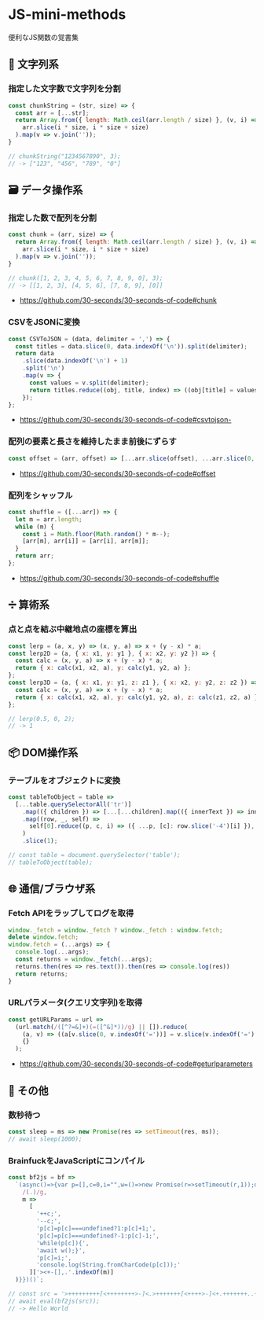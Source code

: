 # JS-mini-methods
便利なJS関数の覚書集

## 📜 文字列系
### 指定した文字数で文字列を分割
```js
const chunkString = (str, size) => {
  const arr = [...str];
  return Array.from({ length: Math.ceil(arr.length / size) }, (v, i) =>
    arr.slice(i * size, i * size + size)
  ).map(v => v.join(''));
}

// chunkString("1234567890", 3); 
// -> ["123", "456", "789", "0"]
```
## 🗃️ データ操作系
### 指定した数で配列を分割
```js
const chunk = (arr, size) => {
  return Array.from({ length: Math.ceil(arr.length / size) }, (v, i) =>
    arr.slice(i * size, i * size + size)
  ).map(v => v.join(''));
}

// chunk([1, 2, 3, 4, 5, 6, 7, 8, 9, 0], 3); 
// -> [[1, 2, 3], [4, 5, 6], [7, 8, 9], [0]]
```
- https://github.com/30-seconds/30-seconds-of-code#chunk
### CSVをJSONに変換
```js
const CSVToJSON = (data, delimiter = ',') => {
  const titles = data.slice(0, data.indexOf('\n')).split(delimiter);
  return data
    .slice(data.indexOf('\n') + 1)
    .split('\n')
    .map(v => {
      const values = v.split(delimiter);
      return titles.reduce((obj, title, index) => ((obj[title] = values[index]), obj), {});
    });
};
```
- https://github.com/30-seconds/30-seconds-of-code#csvtojson-
### 配列の要素と長さを維持したまま前後にずらす
```js
const offset = (arr, offset) => [...arr.slice(offset), ...arr.slice(0, offset)];
```
- https://github.com/30-seconds/30-seconds-of-code#offset
### 配列をシャッフル
```js
const shuffle = ([...arr]) => {
  let m = arr.length;
  while (m) {
    const i = Math.floor(Math.random() * m--);
    [arr[m], arr[i]] = [arr[i], arr[m]];
  }
  return arr;
};
```
- https://github.com/30-seconds/30-seconds-of-code#shuffle
## ➗ 算術系
### 点と点を結ぶ中継地点の座標を算出
```js
const lerp = (a, x, y) => (x, y, a) => x + (y - x) * a;
const lerp2D = (a, { x: x1, y: y1 }, { x: x2, y: y2 }) => {
  const calc = (x, y, a) => x + (y - x) * a;
  return { x: calc(x1, x2, a), y: calc(y1, y2, a) };
};
const lerp3D = (a, { x: x1, y: y1, z: z1 }, { x: x2, y: y2, z: z2 }) => {
  const calc = (x, y, a) => x + (y - x) * a;
  return { x: calc(x1, x2, a), y: calc(y1, y2, a), z: calc(z1, z2, a) };
};

// lerp(0.5, 0, 2);
// -> 1
```
## 📦 DOM操作系
### テーブルをオブジェクトに変換
```js
const tableToObject = table =>
  [...table.querySelectorAll('tr')]
    .map(({ children }) => [...[...children].map(({ innerText }) => innerText)])
    .map((row, _, self) =>
      self[0].reduce((p, c, i) => ({ ...p, [c]: row.slice('-4')[i] }), {})
    )
    .slice(1);

// const table = document.querySelector('table');
// tableToObject(table);
```
## 🌐 通信/ブラウザ系
### Fetch APIをラップしてログを取得
```js
window._fetch = window._fetch ? window._fetch : window.fetch;
delete window.fetch;
window.fetch = (...args) => {
  console.log(...args);
  const returns = window._fetch(...args);
  returns.then(res => res.text()).then(res => console.log(res))
  return returns;
}
```
### URLパラメータ(クエリ文字列)を取得
```js
const getURLParams = url =>
  (url.match(/([^?=&]+)(=([^&]*))/g) || []).reduce(
    (a, v) => ((a[v.slice(0, v.indexOf('='))] = v.slice(v.indexOf('=') + 1)), a),
    {}
  );
```
- https://github.com/30-seconds/30-seconds-of-code#geturlparameters
## 🔧 その他
### 数秒待つ
```js
const sleep = ms => new Promise(res => setTimeout(res, ms));
// await sleep(1000);
```
### BrainfuckをJavaScriptにコンパイル
```js
const bf2js = bf =>
  `(async()=>{var p=[],c=0,i="",w=()=>new Promise(r=>setTimeout(r,1));document.onkeydown=e=>i=e.key.charCodeAt();${bf.replace(
    /(.)/g,
    m =>
      [
        '++c;',
        '--c;',
        'p[c]=p[c]===undefined?1:p[c]+1;',
        'p[c]=p[c]===undefined?-1:p[c]-1;',
        'while(p[c]){',
        'await w();}',
        'p[c]=i;',
        'console.log(String.fromCharCode(p[c]));'
      ]['><+-[],.'.indexOf(m)]
  )}})()`;

// const src = '>+++++++++[<++++++++>-]<.>+++++++[<++++>-]<+.+++++++..+++.[-]>++++++++[<++++>-]<.>+++++++++++[<+++++>-]<.>++++++++[<+++>-]<.+++.------.--------.[-]>++++++++[<++++>-]<+.[-]++++++++++.';
// await eval(bf2js(src));
// -> Hello World
```
